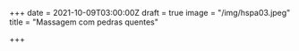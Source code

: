 +++
date = 2021-10-09T03:00:00Z
draft = true
image = "/img/hspa03.jpeg"
title = "Massagem com pedras quentes"

+++
